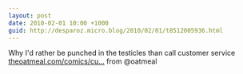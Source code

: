 ```yaml
---
layout: post
date: 2010-02-01 10:00 +1000
guid: http://desparoz.micro.blog/2010/02/01/t8512005936.html
---
```

Why I'd rather be punched in the testicles than call customer service [theoatmeal.com/comics/cu...](http://theoatmeal.com/comics/customer_service) from @oatmeal

